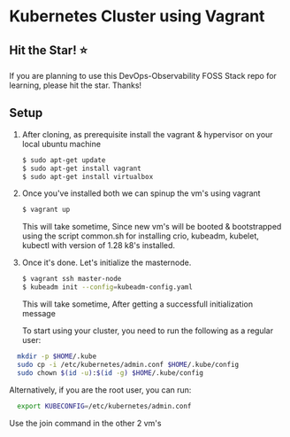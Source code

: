 # Kubernetes Cluster using Vagrant

## Hit the Star! ⭐
If you are planning to use this DevOps-Observability FOSS Stack repo for learning, please hit the star. Thanks!

## Setup

1. After cloning, as prerequisite install the vagrant & hypervisor on your local ubuntu machine

    ```bash
    $ sudo apt-get update
    $ sudo apt-get install vagrant
    $ sudo apt-get install virtualbox
    ```

2. Once you've installed both we can spinup the vm's using vagrant

    ```bash
    $ vagrant up
    ```
   This will take sometime, Since new vm's will be booted & bootstrapped using the script common.sh for installing crio, kubeadm, kubelet, kubectl with version of 1.28 k8's installed.

3. Once it's done. Let's initialize the masternode.

    ```bash
    $ vagrant ssh master-node
    $ kubeadm init --config=kubeadm-config.yaml
    ```
    This will take sometime, After getting a successfull initialization message

   To start using your cluster, you need to run the following as a regular user:
  ```bash
    mkdir -p $HOME/.kube
    sudo cp -i /etc/kubernetes/admin.conf $HOME/.kube/config
    sudo chown $(id -u):$(id -g) $HOME/.kube/config
  ```
Alternatively, if you are the root user, you can run:
  ```bash
    export KUBECONFIG=/etc/kubernetes/admin.conf
  ```
Use the join command in the other 2 vm's
   
